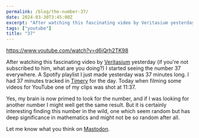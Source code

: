 ```yaml
---
permalink: /blog/the-number-37/
date: 2024-03-30T3:45:00Z 
excerpt: "After watching this fascinating video by Veritasium yesterday I started seeing the number 37 everywhere."
tags: ["youtube"]
title: "37"
---
```


https://www.youtube.com/watch?v=d6iQrh2TK98

After watching this fascinating video by [Veritasium](https://www.youtube.com/@veritasium) yesterday (if you're not subscribed to him, what are you doing?) I started seeing the number 37 everywhere. A Spotify playlist I just made yesterday was 37 minutes long. I had 37 minutes tracked in [Timery](https://timeryapp.com) for the day. Today when filming some videos for YouTube one of my clips was shot at 11:37. 

Yes, my brain is now primed to look for the number, and if I was looking for another number I might well get the same result. But it is certainly interesting finding this number in the wild, one which seem random but has deep significance in mathematics and might not be so random after all.

Let me know what you think on [Mastodon](https://mastodon.social/@dillonmok).
